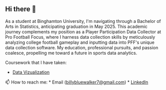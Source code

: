 ## Hi there 👋

As a student at Binghamton University, I'm navigating through a Bachelor of Arts in Statistics, anticipating graduation in May 2025. This academic journey complements my position as a Player Participation Data Collector at Pro Football Focus, where I harness data collection skills by meticulously analyzing college football gameplay and inputting data into PFF's unique data collection software. My education, professional pursuits, and passion coalesce, propelling me toward a future in sports data analytics.

Coursework that I have taken:
* [Data Vizualization](https://public.tableau.com/app/profile/william.walker5552/vizzes)


📫 How to reach me: * Email (billybluewalker7@gmail.com) 
                    * [LinkedIn](https://www.linkedin.com/in/william-walker25/)
                    
